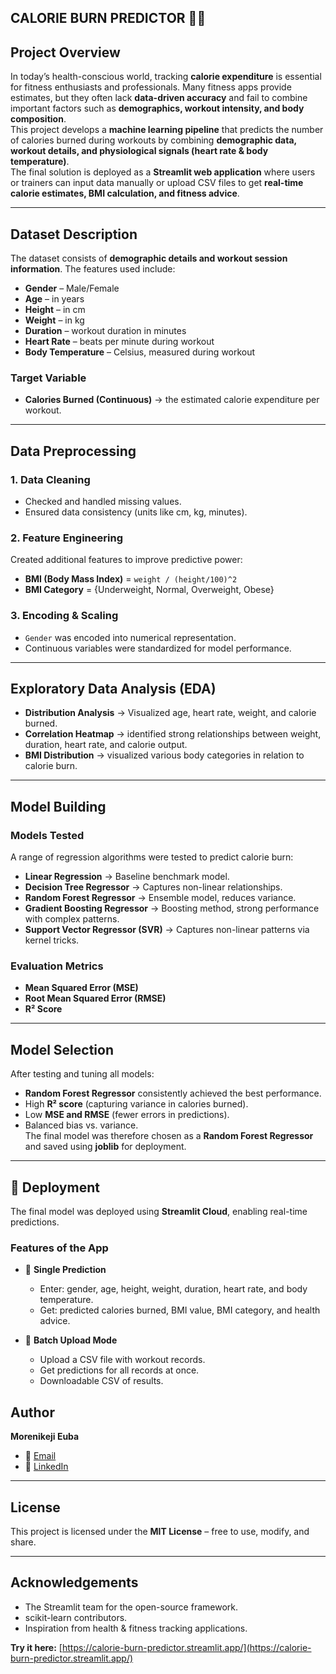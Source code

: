 ## CALORIE BURN PREDICTOR 🏋️‍♂️

## Project Overview  
In today’s health-conscious world, tracking **calorie expenditure** is essential for fitness enthusiasts and professionals. Many fitness apps provide estimates, but they often lack **data-driven accuracy** and fail to combine important factors such as **demographics, workout intensity, and body composition**.  
This project develops a **machine learning pipeline** that predicts the number of calories burned during workouts by combining **demographic data, workout details, and physiological signals (heart rate & body temperature)**.  
The final solution is deployed as a **Streamlit web application** where users or trainers can input data manually or upload CSV files to get **real-time calorie estimates, BMI calculation, and fitness advice**.  

---

## Dataset Description  
The dataset consists of **demographic details and workout session information**. The features used include:  
- **Gender** – Male/Female  
- **Age** – in years  
- **Height** – in cm  
- **Weight** – in kg  
- **Duration** – workout duration in minutes  
- **Heart Rate** – beats per minute during workout  
- **Body Temperature** – Celsius, measured during workout  

### Target Variable  
- **Calories Burned (Continuous)** → the estimated calorie expenditure per workout.  

---

## Data Preprocessing  
### 1. Data Cleaning  
- Checked and handled missing values.  
- Ensured data consistency (units like cm, kg, minutes).  

### 2. Feature Engineering  
Created additional features to improve predictive power:  
- **BMI (Body Mass Index)** = `weight / (height/100)^2`  
- **BMI Category** = {Underweight, Normal, Overweight, Obese}  

### 3. Encoding & Scaling  
- `Gender` was encoded into numerical representation.  
- Continuous variables were standardized for model performance.  

---

## Exploratory Data Analysis (EDA)  
- **Distribution Analysis** → Visualized age, heart rate, weight, and calorie burned.  
- **Correlation Heatmap** → identified strong relationships between weight, duration, heart rate, and calorie output.  
- **BMI Distribution** → visualized various body categories in relation to calorie burn.  

---

## Model Building  

### Models Tested  
A range of regression algorithms were tested to predict calorie burn:  

- **Linear Regression** → Baseline benchmark model.  
- **Decision Tree Regressor** → Captures non-linear relationships.  
- **Random Forest Regressor** → Ensemble model, reduces variance.  
- **Gradient Boosting Regressor** → Boosting method, strong performance with complex patterns.  
- **Support Vector Regressor (SVR)** → Captures non-linear patterns via kernel tricks.  

### Evaluation Metrics  
- **Mean Squared Error (MSE)**  
- **Root Mean Squared Error (RMSE)**  
- **R² Score**  

---

## Model Selection  
After testing and tuning all models:  
- **Random Forest Regressor** consistently achieved the best performance.  
- High **R² score** (capturing variance in calories burned).  
- Low **MSE and RMSE** (fewer errors in predictions).  
- Balanced bias vs. variance.  
The final model was therefore chosen as a **Random Forest Regressor** and saved using **joblib** for deployment.  

---

## 🚀 Deployment  
The final model was deployed using **Streamlit Cloud**, enabling real-time predictions.  

### Features of the App  
- 👤 **Single Prediction**  
  - Enter: gender, age, height, weight, duration, heart rate, and body temperature.  
  - Get: predicted calories burned, BMI value, BMI category, and health advice.  

- 📂 **Batch Upload Mode**  
  - Upload a CSV file with workout records.  
  - Get predictions for all records at once.  
  - Downloadable CSV of results.
 
## Author  
**Morenikeji Euba**  
- 📧 [Email](mailto:morenikejieuba@gmail.com)  
- 💼 [LinkedIn](https://www.linkedin.com/in/morenikeji-euba-92a125190/)  

---
## License  
This project is licensed under the **MIT License** – free to use, modify, and share.  

---
## Acknowledgements  
- The Streamlit team for the open-source framework.  
- scikit-learn contributors.  
- Inspiration from health & fitness tracking applications.  


 **Try it here:** [https://calorie-burn-predictor.streamlit.app/](https://calorie-burn-predictor.streamlit.app/)  
